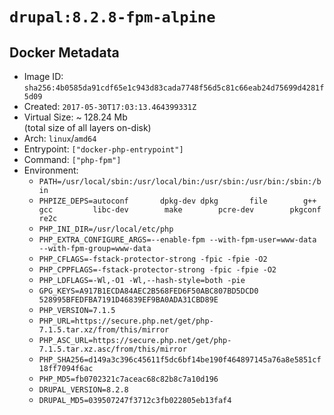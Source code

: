 # `drupal:8.2.8-fpm-alpine`

## Docker Metadata

- Image ID: `sha256:4b0585da91cdf65e1c943d83cada7748f56d5c81c66eab24d75699d4281f5d09`
- Created: `2017-05-30T17:03:13.464399331Z`
- Virtual Size: ~ 128.24 Mb  
  (total size of all layers on-disk)
- Arch: `linux`/`amd64`
- Entrypoint: `["docker-php-entrypoint"]`
- Command: `["php-fpm"]`
- Environment:
  - `PATH=/usr/local/sbin:/usr/local/bin:/usr/sbin:/usr/bin:/sbin:/bin`
  - `PHPIZE_DEPS=autoconf 		dpkg-dev dpkg 		file 		g++ 		gcc 		libc-dev 		make 		pcre-dev 		pkgconf 		re2c`
  - `PHP_INI_DIR=/usr/local/etc/php`
  - `PHP_EXTRA_CONFIGURE_ARGS=--enable-fpm --with-fpm-user=www-data --with-fpm-group=www-data`
  - `PHP_CFLAGS=-fstack-protector-strong -fpic -fpie -O2`
  - `PHP_CPPFLAGS=-fstack-protector-strong -fpic -fpie -O2`
  - `PHP_LDFLAGS=-Wl,-O1 -Wl,--hash-style=both -pie`
  - `GPG_KEYS=A917B1ECDA84AEC2B568FED6F50ABC807BD5DCD0 528995BFEDFBA7191D46839EF9BA0ADA31CBD89E`
  - `PHP_VERSION=7.1.5`
  - `PHP_URL=https://secure.php.net/get/php-7.1.5.tar.xz/from/this/mirror`
  - `PHP_ASC_URL=https://secure.php.net/get/php-7.1.5.tar.xz.asc/from/this/mirror`
  - `PHP_SHA256=d149a3c396c45611f5dc6bf14be190f464897145a76a8e5851cf18ff7094f6ac`
  - `PHP_MD5=fb0702321c7aceac68c82b8c7a10d196`
  - `DRUPAL_VERSION=8.2.8`
  - `DRUPAL_MD5=039507247f3712c3fb022805eb13faf4`
